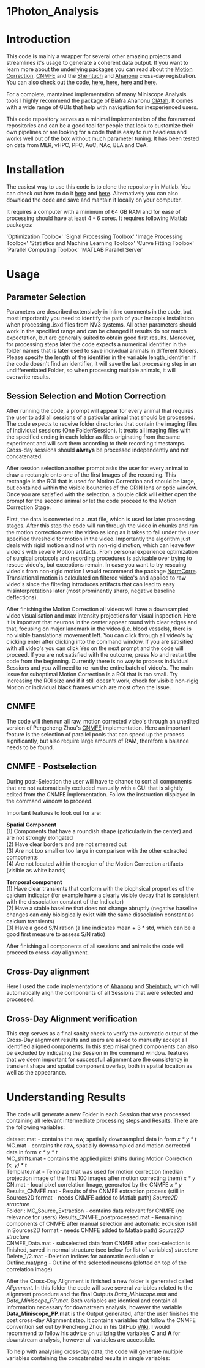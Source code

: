 # 1Photon_Analysis

# Introduction #
This code is mainly a wrapper for several other amazing projects and streamlines it's usage to generate a coherent data output. If you want to learn more about the underlying packages you can read about the [Motion Correction](https://www.osapublishing.org/ol/abstract.cfm?uri=ol-33-2-156), [CNMFE](https://elifesciences.org/articles/28728) and the [Sheintuch](https://www.cell.com/cell-reports/pdf/S2211-1247(17)31430-4.pdf) and [Ahanonu](https://www.science.org/doi/full/10.1126/science.aap8586) cross-day registration. You can also check out the code, [here](https://www.mathworks.com/matlabcentral/fileexchange/18401-efficient-subpixel-image-registration-by-cross-correlation), [here](https://github.com/zhoupc/CNMF_E), [here](https://github.com/zivlab/CellReg) and [here](https://github.com/bahanonu/ciatah).

For a complete, mantained implementation of many Miniscope Analysis tools I highly recommend the package of Biafra Ahanonu [CIAtah](https://github.com/bahanonu/ciatah). It comes with a wide range of GUIs that help with navigation for inexperienced users. 

This code repository serves as a minimal implementation of the forenamed repositories and can be a good tool for people that look to customize their own pipelines or are looking for a code that is easy to run headless and works well out of the box without much parameter tuning. It has been tested on data from MLR, vHPC, PFC, AuC, NAc, BLA and CeA. 

# Installation #
The easiest way to use this code is to clone the repository in Matlab. You can check out how to do it [here](https://www.mathworks.com/help/matlab/matlab_prog/retrieve-from-git-repository.html) and [here](https://www.youtube.com/watch?v=O7A27uMduo0). Alternatively you can also download the code and save and mantain it locally on your computer. 

It requires a computer with a minimum of 64 GB RAM and for ease of processing should have at least 4 - 6 cores. It requires following Matlab packages:

'Optimization Toolbox'
'Signal Processing Toolbox'
'Image Processing Toolbox'
'Statistics and Machine Learning Toolbox'
'Curve Fitting Toolbox'
'Parallel Computing Toolbox'
'MATLAB Parallel Server'

# Usage #
## Parameter Selection ##
Parameters are described extensively in inline comments in the code, but most importantly you need to identify the path of your Inscopix Installation when processing .isxd files from NV3 systems. All other parameters should work in the specified range and can be changed if results do not match expectation, but are generally suited to obtain good first results. Moreover, for processing steps later the code expects a numerical identifier in the folder names that is later used to save individual animals in different folders. Please specify the length of the identifier in the variable length_identifier. If the code doesn't find an identifier, it will save the last processing step in an undifferentiated Folder, so when processing multiple animals, it will overwrite results.

## Session Selection and Motion Correction ##
After running the code, a prompt will appear for every animal that requires the user to add all sessions of a paticular animal that should be processed. The code expects to receive folder directories that contain the imaging files of individual sessions (One Folder/Session). It treats all imaging files with the specified ending in each folder as files originating from the same experiment and will sort them according to their recording timestamps. Cross-day sessions should **always** be processed independently and not concatenated.

After session selection another prompt asks the user for every animal to draw a rectangle onto one of the first Images of the recording. This rectangle is the ROI that is used for Motion Correction and should be large, but contained within the visible boundries of the GRIN lens or optic window. Once you are satisfied with the selection, a double click will either open the prompt for the second animal or let the code proceed to the Motion Correction Stage.

First, the data is converted to a .mat file, which is used for later processing stages. After this step the code will run through the video in chunks and run the motion correction over the video as long as it takes to fall under the user specified threshold for motion in the video. Importantly the algorithm just deals with rigid motion and not with non-rigid motion, which can leave few video's with severe Motion artifacts. From personal experience optimization of surgical protocols and recording procedures is advisable over trying to rescue video's, but exceptions remain. In case you want to try rescuing video's from non-rigid motion I would recommend the package [NormCorre](https://github.com/flatironinstitute/NoRMCorre). Translational motion is calculated on filtered video's and applied to raw video's since the filtering introduces artifacts that can lead to easy misinterpretations later (most prominently sharp, negative baseline deflections).

After finishing the Motion Correction all videos will have a downsampled video visualisation and max intensity projections for visual inspection. Here it is important that neurons in the center appear round with clear edges and that, focusing on major landmark in the video (i.e. blood vessels), there is no visible translational movement left. You can click through all video's by clicking enter after clicking into the command window. If you are satisified with all video's you can click Yes on the next prompt and the code will proceed.
If you are not satisfied with the outcome, press No and restart the code from the beginning. Currently there is no way to process individual Sessions and you will need to re-run the entire batch of video's. The main issue for suboptimal Motion Correction is a ROI that is too small. Try increasing the ROI size and if it still doesn't work, check for visible non-rigig Motion or individual black frames which are most often the issue.

## CNMFE ##
The code will then run all raw, motion corrected video's through an unedited version of Pengcheng Zhou's [CNMFE](https://github.com/zhoupc/CNMF_E) implementation. Here an important feature is the selection of parallel pools that can speed up the process significantly, but also require large amounts of RAM, therefore a balance needs to be found. 

## CNMFE - Postselection ##
During post-Selection the user will have te chance to sort all components that are not automatically excluded manually with a GUI that is slightly edited from the CNMFE implementation. Follow the instruction displayed in the command window to proceed.

Important features to look out for are:

**Spatial Component**  
(1) Components that have a roundish shape (paticularly in the center) and are not strongly elongated  
(2) Have clear borders and are not smeared out  
(3) Are not too small or too large in comparison with the other extracted components  
(4) Are not located within the region of the Motion Correction artifacts (visible as white bands)  

**Temporal component**  
(1) Have clear transients that conform with the biophsical properties of the calcium indicator (for example have a clearly visible decay that is consistent with the dissociation constant of the Indicator)  
(2) Have a stable baseline that does not change abruptly (negative baseline changes can only biologically exist with the same dissociation constant as calcium transients)  
(3) Have a good S/N ration (a line indicates mean + 3 * std, which can be a good first measure to assess S/N ratio)  

After finishing all components of all sessions and animals the code will proceed to cross-day alignment.

## Cross-Day alignment ##
Here I used the code implementations of [Ahanonu](https://github.com/bahanonu/ciatah) and [Sheintuch](https://www.cell.com/cell-reports/pdf/S2211-1247(17)31430-4.pdf), which will automatically align the components of all Sessions that were selected and processed.

## Cross-Day Alignment verification ##
This step serves as a final sanity check to verify the automatic output of the Cross-Day alignment results and users are asked to manually accept all identified aligned components. In this step misaligned components can also be excluded by indicating the Session in the command window. features that we deem important for successfull alignment are the consistency in transient shape and spatial component overlap, both in spatial location as well as the appearance.

# Understanding Results #
The code will generate a new Folder in each Session that was processed containing all relevant intermediate processing steps and Results. There are the following variables:

dataset.mat - contains the raw, spatially downsampled data in form *x * y * t*  
MC.mat - contains the raw, spatially downsampled and motion corrected data in form *x * y * t*  
MC_shifts.mat - contains the applied pixel shifts during Motion Correction *(x, y) * t*  
Template.mat - Template that was used for motion correction (median projection image of the first 100 images after motion correcting them) *x * y*    
CN.mat - local pixel correlation Image, generated by the CNMFE *x * y*    
Results_CNMFE.mat - Results of the CNMFE extraction process (still in Sources2D format - needs CNMFE added to Matlab path) *Source2D structure*   
Folder : MC_Source_Extraction - contains data relevant for CNMFE (no relevance for users)
Results_CNMFE_postprocessed.mat - Remaining components of CNMFE after manual selection and automatic exclusion (still in Sources2D format - needs CNMFE added to Matlab path) *Source2D structure*    
CNMFE_Data.mat - subselected data from CNMFE after post-selection is finished, saved in normal structure (see below for list of variables) *structure*    
Delete_1/2.mat - Deletion indices for automatic exclusion *x*    
Outline.mat/png - Outline of the selected neurons (plotted on top of the correlation image)   

After the Cross-Day Alignment is finished a new folder is generated called *Alignment*. In this folder the code will save several variables related to the alignment procedure and the final Outputs *Data_Miniscope.mat* and *Data_Miniscope_PP.mat*. Both variables are identical and contain all information necessary for downstream analysis, however the variable **Data_Miniscope_PP.mat** is the Output generated, after the user finishes the post cross-day Alignment step.  It contains variables that follow the CNMFE convention set out by Pencheng Zhou in his GitHub [Wiki](https://github.com/zhoupc/CNMF_E/wiki/Understand-CNMF-E-results). I would recommend to follow his advice on utilizing the variables **C** and **A** for downstream analysis, however all variables are accessible.

To help with analysing cross-day data, the code will generate multiple variables containing the concatenated results in single variables:  











